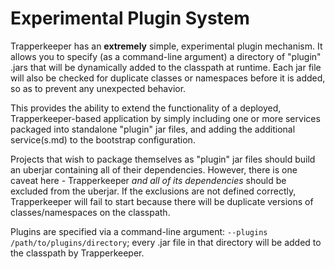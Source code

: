# Experimental Plugin System

Trapperkeeper has an **extremely** simple, experimental plugin mechanism.  It allows you to specify (as a command-line argument) a directory of "plugin" .jars that will be dynamically added to the classpath at runtime.  Each jar file will also be checked for duplicate classes or namespaces before it is added, so as to prevent any unexpected behavior.

This provides the ability to extend the functionality of a deployed, Trapperkeeper-based application by simply including one or more services packaged into standalone "plugin" jar files, and adding the additional service(s.md) to the bootstrap configuration.

Projects that wish to package themselves as "plugin" jar files should build an uberjar containing all of their dependencies.  However, there is one caveat here - Trapperkeeper *and all of its dependencies* should be excluded from the uberjar.  If the exclusions are not defined correctly, Trapperkeeper will fail to start because there will be duplicate versions of classes/namespaces on the classpath.

Plugins are specified via a command-line argument: `--plugins /path/to/plugins/directory`; every .jar file in that directory will be added to the classpath by Trapperkeeper.
